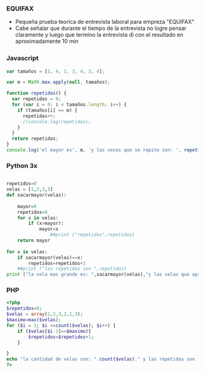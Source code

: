 ### EQUIFAX

- Pequeña prueba teorica de entrevista laboral para empreza "EQUIFAX"
- Cabe señalar  que durante el tiempo de la entrevista no logre pensar claramente y luego que termino la entrevista di con el resultado en aproximadamente 10 min 





### Javascript  　

```javascript
var tamaños = [1, 4, 1, 3, 4, 3, 4];

var m = Math.max.apply(null, tamaños);

function repetidas() {
  var repetidas = 0;
  for (var i = 0; i < tamaños.length; i++) {
    if (tamaños[i] == m) {
      repetidas++;
      //console.log(repetidas);
    }
  }
  return repetidas;
}
console.log('el mayor es', m, 'y las veces que se repite son: ', repetidas());
```
### Python 3x
```python

repetidos=0
velas = [1,2,3,3]
def sacarmayor(velas):
   
    mayor=0
    repetidos=0
    for x in velas:
        if (x>mayor):
            mayor=x
                ##print ("repetidos",repetidos)
    return mayor
    
for x in velas:
    if sacarmayor(velas)==x:
        repetidos=repetidos+1
    ##print ("los repetidos son ",repetidos)
print ("la vela mas grande es: ",sacarmayor(velas),"y las velas que apagaria serian ",repetidos)

```

### PHP
```php
<?php
$repetidos=0;
$velas = array(1,2,3,2,1,3);
$maximo=max($velas);
for ($i = 1; $i <=count($velas); $i++) {
    if ($velas[$i-1]==$maximo){
        $repetidos=$repetidos+1;
    }

}
echo "la cantidad de velas son: ".count($velas)." y las repetidas son : ".$repetidos." con el valor de : ".$maximo
?>
```

